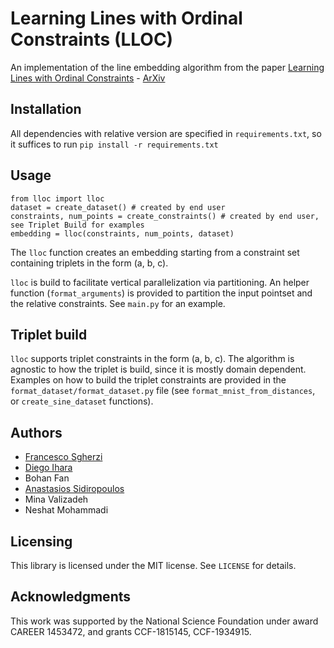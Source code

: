 # Learning Lines with Ordinal Constraints (LLOC)
An implementation of the line embedding algorithm from the paper [Learning Lines with Ordinal Constraints](https://drops.dagstuhl.de/opus/volltexte/2020/12648/) - [ArXiv](https://arxiv.org/abs/2004.13202)

## Installation
All dependencies with relative version are specified in `requirements.txt`, so it suffices to run ```pip install -r requirements.txt```

## Usage
```
from lloc import lloc
dataset = create_dataset() # created by end user
constraints, num_points = create_constraints() # created by end user, see Triplet Build for examples
embedding = lloc(constraints, num_points, dataset)
```

The `lloc` function creates an embedding starting from a  constraint set containing triplets in the form (a, b, c).

`lloc` is build to facilitate vertical parallelization via partitioning.
An helper function (`format_arguments`) is provided to partition the input pointset and the relative constraints.
See `main.py` for an example.

## Triplet build
`lloc` supports triplet constraints in the form (a, b, c). The algorithm is agnostic to how the triplet is build, since it is mostly domain dependent.
Examples on how to build the triplet constraints are provided in the `format_dataset/format_dataset.py` file (see `format_mnist_from_distances`, or `create_sine_dataset` functions).

## Authors
* [Francesco Sgherzi](https://fsgher2.people.uic.edu/)
* [Diego Ihara](https://dihara2.people.uic.edu/)
* Bohan Fan
* [Anastasios Sidiropoulos](https://sidiropo.people.uic.edu/)
* Mina Valizadeh
* Neshat Mohammadi

## Licensing
This library is licensed under the MIT license. See `LICENSE` for details.

## Acknowledgments
This work was supported by the National Science Foundation under award CAREER 1453472, and grants CCF-1815145, CCF-1934915.